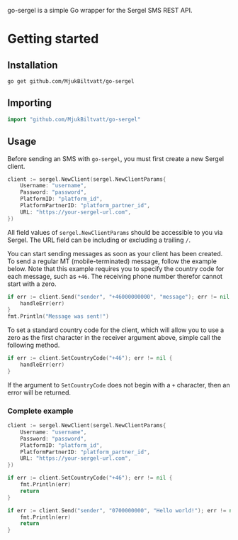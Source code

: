 go-sergel is a simple Go wrapper for the Sergel SMS REST API.
# Getting started
## Installation
```shell
go get github.com/MjukBiltvatt/go-sergel 
```
## Importing
```go
import "github.com/MjukBiltvatt/go-sergel"
```
## Usage
Before sending an SMS with `go-sergel`, you must first create a new Sergel client.
```go
client := sergel.NewClient(sergel.NewClientParams{
    Username: "username",
    Password: "password", 
    PlatformID: "platform_id",
    PlatformPartnerID: "platform_partner_id",
    URL: "https://your-sergel-url.com",
})
```
All field values of `sergel.NewClientParams` should be accessible to you via Sergel. The URL field can be including or excluding a trailing `/`. 

You can start sending messages as soon as your client has been created. To send a regular MT (mobile-terminated) message, follow the example below. Note that this example requires you to specify the country code for each message, such as `+46`. The receiving phone number therefor cannot start with a zero.

```go
if err := client.Send("sender", "+46000000000", "message"); err != nil {
    handleErr(err)
}
fmt.Println("Message was sent!")
```

To set a standard country code for the client, which will allow you to use a zero as the first character in the receiver argument above, simple call the following method.

```go 
if err := client.SetCountryCode("+46"); err != nil {
    handleErr(err)
}
```

If the argument to `SetCountryCode` does not begin with a `+` character, then an error will be returned.

### Complete example
```go
client := sergel.NewClient(sergel.NewClientParams{
    Username: "username",
    Password: "password", 
    PlatformID: "platform_id",
    PlatformPartnerID: "platform_partner_id",
    URL: "https://your-sergel-url.com",
})

if err := client.SetCountryCode("+46"); err != nil {
    fmt.Println(err)
    return
}

if err := client.Send("sender", "0700000000", "Hello world!"); err != nil {
    fmt.Println(err)
    return
}
```